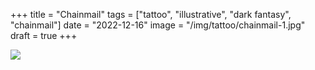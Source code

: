 +++
title = "Chainmail"
tags = ["tattoo", "illustrative", "dark fantasy", "chainmail"]
date = "2022-12-16"
image = "/img/tattoo/chainmail-1.jpg"
draft = true
+++

![](/img/tattoo/chainmail-1.jpg)

